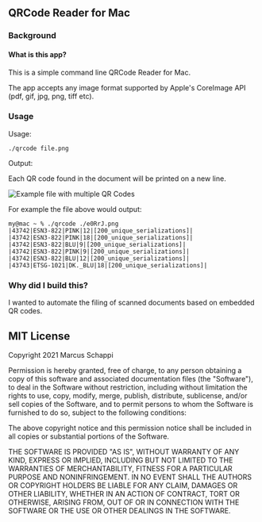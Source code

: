 ## QRCode Reader for Mac

### Background

#### What is this app?

This is a simple command line QRCode Reader for Mac.

The app accepts any image format supported by Apple's CoreImage API (pdf, gif, jpg, png, tiff etc).

### Usage

Usage: 

`./qrcode file.png`

Output: 

Each QR code found in the document will be printed on a new line. 

![Example file with multiple QR Codes](https://files.littlebird.com.au/e0RrJ-uSF6A1uyz6EzwmjdF5I3ZG1oh7Se.png "Example file with multiple QR Codes")

For example the file above would output:

```
my@mac ~ % ./qrcode ./e0RrJ.png
|43742|ESN3-822|PINK|12|[200_unique_serializations]|
|43742|ESN3-822|PINK|18|[200_unique_serializations]|
|43742|ESN3-822|BLU|9|[200_unique_serializations]|
|43742|ESN3-822|PINK|9|[200_unique_serializations]|
|43742|ESN3-822|BLU|12|[200_unique_serializations]|
|43743|ETSG-1021|DK._BLU|18|[200_unique_serializations]|
```


### Why did I build this? 

I wanted to automate the filing of scanned documents based on embedded QR codes.

## MIT License

Copyright 2021 Marcus Schappi

Permission is hereby granted, free of charge, to any person obtaining a copy of this software and associated documentation files (the "Software"), to deal in the Software without restriction, including without limitation the rights to use, copy, modify, merge, publish, distribute, sublicense, and/or sell copies of the Software, and to permit persons to whom the Software is furnished to do so, subject to the following conditions:

The above copyright notice and this permission notice shall be included in all copies or substantial portions of the Software.

THE SOFTWARE IS PROVIDED "AS IS", WITHOUT WARRANTY OF ANY KIND, EXPRESS OR IMPLIED, INCLUDING BUT NOT LIMITED TO THE WARRANTIES OF MERCHANTABILITY, FITNESS FOR A PARTICULAR PURPOSE AND NONINFRINGEMENT. IN NO EVENT SHALL THE AUTHORS OR COPYRIGHT HOLDERS BE LIABLE FOR ANY CLAIM, DAMAGES OR OTHER LIABILITY, WHETHER IN AN ACTION OF CONTRACT, TORT OR OTHERWISE, ARISING FROM, OUT OF OR IN CONNECTION WITH THE SOFTWARE OR THE USE OR OTHER DEALINGS IN THE SOFTWARE.

